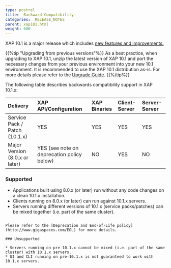```yaml
---
type: postrel
title:  Backward Compatibility
categories:  RELEASE_NOTES
parent: xap101.html
weight: 600
---
```


XAP 10.1 is a major release which includes [new features and improvements.](./101whats-new.html)

{{%tip "Upgrading from previous versions"%}}
As a best practice, when upgrading to XAP 10.1, unzip the latest version of XAP 10.1 and port the necessary changes from your previous environment into your new 10.1 environment. It is recommended to use the XAP 10.1 distribution as-is. For more details please refer to the [Upgrade Guide](./101upgrading.html).
{{%/tip%}}

The following table describes backwards compatibility support in XAP 10.1.x:


|Delivery|XAP API/Configuration|XAP Binaries|Client-Server|Server-Server|
|:-------------------------------|:-------------------------------------------|:----|:----|:----|
| Service Pack / Patch (10.1.x)  | YES                                        | YES | YES | YES |
| Major Version (8.0.x or later) | YES (see note on deprecation policy below) | NO  | YES | NO  |

### Supported

* Applications built using 8.0.x (or later) run without any code changes on a clean 10.1.x installation.
* Clients running on 8.0.x (or later) can run against 10.1.x servers. 
* Servers running different versions of 10.1.x (service packs/patches) can be mixed together (i.e. part of the same cluster).


```exclamation In extreme cases, a service pack or a patch might break backwards compatibility. In such cases, it will be ed in the the release notes.

Please refer to the [Deprecation and End-of-Life policy](http://www.gigaspaces.com/EOL) for more details.

### Unsupported

* Servers running on pre-10.1.x cannot be mixed (i.e. part of the same cluster) with 10.1.x servers.
* UI and CLI running on pre-10.1.x is not guaranteed to work with 10.1.x servers.
